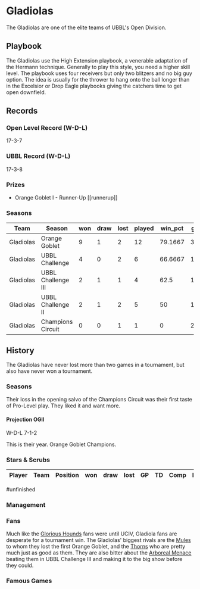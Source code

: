 # Gladiolas

The Gladiolas are one of the elite teams of UBBL's Open Division.

## Playbook

The Gladiolas use the High Extension playbook, a venerable adaptation of the Hermann technique. Generally to play this style, you need a higher skill level. The playbook uses four receivers but only two blitzers and no big guy option. The idea is usually for the thrower to hang onto the ball longer than in the Excelsior or Drop Eagle playbooks giving the catchers time to get open downfield.

## Records

### Open Level Record (W-D-L)

17-3-7

### UBBL Record (W-D-L)

17-3-8

### Prizes

*  Orange Goblet I - Runner-Up [[runnerup]]


### Seasons

| Team            | Season               | won  | draw | lost | played | win_pct | gf   | ga   | cas  | tcdiff | ff   |
|-----------------|----------------------|------|------|------|--------|---------|------|------|------|--------|------|
| Gladiolas | Orange Goblet      |    9 |    1 |    2 |     12 | 79.1667 |   35 |   20 |    9 |    -21 |    0 |
| Gladiolas | UBBL Challenge     |    4 |    0 |    2 |      6 | 66.6667 |   15 |   12 |    5 |     -6 |    3 |
| Gladiolas | UBBL Challenge III |    2 |    1 |    1 |      4 |    62.5 |   13 |   10 |    4 |     -1 |    0 |
| Gladiolas | UBBL Challenge II  |    2 |    1 |    2 |      5 |      50 |   17 |   14 |    2 |     -6 |    2 |
| Gladiolas | Champions Circuit  |    0 |    0 |    1 |      1 |       0 |    2 |    3 |    1 |     -2 |   -1 |

## History

The Gladiolas have never lost more than two games in a tournament, but also have never won a tournament.

### Seasons

Their loss in the opening salvo of the Champions Circuit was their first taste of Pro-Level play. They liked it and want more.

#### Projection OGII

W-D-L 7-1-2

This is their year. Orange Goblet Champions.

### Stars & Scrubs

| Player       | Team        | Position  | won  | draw | lost | GP   | TD   | Comp | Ints | BH   | SI   | Ki   | MVP  | SPP  |
|--------------|-------------|---------------|------|------|------|------|------|------|------|------|------|------|------|------|

#unfinished 

### Management

### Fans

Much like the [Glorious Hounds](glorioushounds) fans were until UCIV, Gladiola fans are desperate for a tournament win. The Gladiolas' biggest rivals are the [Mules](mules) to whom they lost the first Orange Goblet, and the [Thorns](thorns) who are pretty much just as good as them. They are also bitter about the [Arboreal Menace](arborealmenace) beating them in UBBL Challenge III and making it to the big show before they could.

### Famous Games


